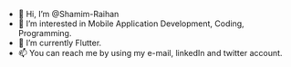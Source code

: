 - 👋 Hi, I’m @Shamim-Raihan
- 👀 I’m interested in Mobile Application Development, Coding, Programming.
- 🌱 I’m currently Flutter.
- 📫 You can reach me by using my e-mail, linkedIn and twitter account.
